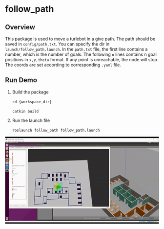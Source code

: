 # follow_path

## Overview

This package is used to move a turlebot in a give path. The path should be saved in `config/path.txt`.
You can specify the dir in `launch/follow_path.launch`. In the `path.txt` file, the first line contains a number, which is the number of goals. The following `n` lines contains n goal positions in `x,y,theta` format. If any point is unreachable, the node will stop. The coords are set according to corresponding `.yaml` file.


## Run Demo

1. Build the package
    
    `cd {workspace_dir}`
    
    `catkin build`
    
2. Run the launch file
    
    `roslaunch follow_path follow_path.launch`

<img src="follow_demo.gif" width = "800"/>
